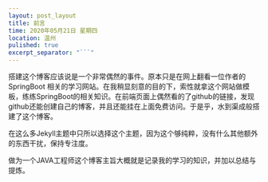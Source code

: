 ```yaml
---
layout: post_layout
title: 前言
time: 2020年05月21日 星期四
location: 温州
pulished: true
excerpt_separator: "```"
---
```


​    搭建这个博客应该说是一个非常偶然的事件。原本只是在网上翻看一位作者的SpringBoot 相关的学习网站。在我稍显刻意的目的下，索性就拿这个网站做模板，练练SpringBoot的相关知识。在前端页面上偶然看的了github的链接，发现github还能创建自己的博客，并且还能挂在上面免费访问。于是乎，水到渠成般搭建了这个博客。

在这么多Jekyll主题中只所以选择这个主题，因为这个够纯粹，没有什么其他额外的东西干扰，保持专注度。

做为一个JAVA工程师这个博客主旨大概就是记录我的学习的知识，并加以总结与提炼。